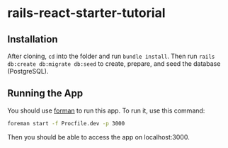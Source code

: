 # rails-react-starter-tutorial

## Installation

After cloning, `cd` into the folder and run `bundle install`. Then run `rails db:create db:migrate db:seed` to create, prepare, and seed the database (PostgreSQL).

## Running the App

You should use [forman](https://github.com/ddollar/foreman) to run this app. To run it, use this command:

```bash
foreman start -f Procfile.dev -p 3000
```

Then you should be able to access the app on localhost:3000.
